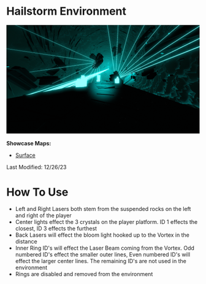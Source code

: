 # Hailstorm Environment
![Hailstorm Environment](Hailstorm.png)

**Showcase Maps:**
- [Surface](https://beatsaver.com/maps/3858e)

Last Modified: 12/26/23

# How To Use

- Left and Right Lasers both stem from the suspended rocks on the left and right of the player
- Center lights effect the 3 crystals on the player platform. ID 1 effects the closest, ID 3 effects the furthest
- Back Lasers will effect the bloom light hooked up to the Vortex in the distance
- Inner Ring ID's will effect the Laser Beam coming from the Vortex. Odd numbered ID's effect the smaller outer lines, Even numbered ID's will effect the larger center lines. The remaining ID's are not used in the environment
- Rings are disabled and removed from the environment